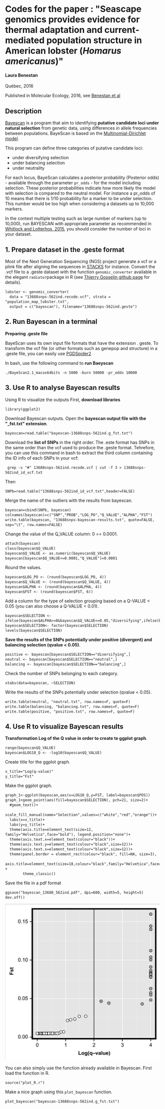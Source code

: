 # Codes for the paper : "Seascape genomics provides evidence for thermal adaptation and current‐mediated population structure in American lobster (*Homarus americanus*)"

#### Laura Benestan

Québec, 2016

Published in Molecular Ecology, 2016, see [Benestan et al](https://onlinelibrary.wiley.com/doi/full/10.1111/mec.13811)

## Description

[Bayescan](http://cmpg.unibe.ch/software/BayeScan/) is a program that aim to identifying **putative candidate loci under natural selection** from genetic data, using differences in allele frequencies between populations. 
BayeScan is based on the [Multinomial-Dirichlet model](https://en.wikipedia.org/wiki/Dirichlet-multinomial_distribution).

This program can define three categories of putative candidate loci:
- under diversifying selection
- under balancing selection
- under neutrality

For each locus, BayeScan calculates a posterior probability (Posterior odds) - available through the parameter `pr_odds` - for the model including selection. These posterior probabilities indicate how more likely the model with selection is compared to the neutral model. For instance a pr_odds of 10 means that there is 1/10 probability for a marker to be under selection.
This number would be too high when considering a datasets up to 10,000 markers.

In the context multiple testing such as large number of markers (up to 10,000), run BAYESCAN with appropriate parameter as recommended in [Whitlock and Lotterhos, 2015](https://www.jstor.org/stable/10.1086/682949?seq=1), you should consider the number of loci in your dataset.

## 1. Prepare dataset in the .geste format

Most of the Next Generation Sequencing (NGS) project generate a vcf or a plink file after aligning the sequences in [STACKS](http://catchenlab.life.illinois.edu/stacks/) for instance. 
Convert the .vcf file to a .geste dataset with the function `genomic_converter` available in the elegant `radiator`package in R (see [Thierry Gosselin github page](https://github.com/thierrygosselin) for details).

```{r}
lobster <- genomic_converter(
  data = "13688snps-562ind.recode.vcf", strata = "population_map_lobster.txt",
  output = c("bayescan"), filename="13688snps-562ind.geste")
```

## 2. Run Bayescan in a terminal

**Preparing .geste file**

BayeScan uses its own input file formats that have the extension . geste.
To transform the vcf file (or other formats such as genepop and structure) in a .geste file, you can easily use [PGDSpider2](http://www.cmpg.unibe.ch/software/PGDSpider/)


In bash, use the following command to **run Baeyscan**
```{r} = "bash"
./BayeScan2.1_macos64bits -n 5000 -burn 50000 -pr_odds 10000
```

## 3. Use R to analyse Bayescan results

Using R to visualize the outputs
First, **download libraries**
```{r}
library(ggplot2) 
```

Download Bayescan outputs.
Open the **bayescan output file with the "_fst.txt" extension**. 
```{r}
bayescan=read.table("bayescan-13688snps-562ind.g_fst.txt") 
```

Download the **list of SNPs** in the right order. The .este format has SNPs in the same order than the vcf used to produce the .geste format. Tehrefore, you can use this command in bash to extract the third column containing the ID info of each SNPs in your vcf:
```{r}
 grep -v "#" 13688snps-562ind.recode.vcf | cut -f 3 > 13688snps-562ind_id_vcf.txt
```

Then 
```{r}
SNPb=read.table("13688snps-562ind_id_vcf.txt",header=FALSE) 
```

Merge the name of the outliers with the results from bayescan. 
```{r}
bayescan=cbind(SNPb, bayescan) 
colnames(bayescan)=c("SNP","PROB","LOG_PO","Q_VALUE","ALPHA","FST") 
write.table(bayescan, "13688snps-bayescan-results.txt", quote=FALSE, sep="\t", row.names=FALSE) 
```

Change the value of the Q_VALUE column: 0 == 0.0001.  
```{r}
attach(bayescan)
class(bayescan$Q_VALUE)  
bayescan$Q_VALUE <- as.numeric(bayescan$Q_VALUE) 
bayescan[bayescan$Q_VALUE<=0.0001,"Q_VALUE"]=0.0001 
```

Round the values.  
```{r}
bayescan$LOG_PO <- (round(bayescan$LOG_PO, 4)) 
bayescan$Q_VALUE <- (round(bayescan$Q_VALUE, 4)) 
bayescan$ALPHA <- (round(bayescan$ALPHA, 4)) 
bayescan$FST <- (round(bayescan$FST, 6))
```

Add a column for the type of selection grouping based on a Q-VALUE < 0.05 (you can also choose a Q-VALUE < 0.01). 
```{r}
bayescan$SELECTION <- ifelse(bayescan$ALPHA>=0&bayescan$Q_VALUE<=0.05,"diversifying",ifelse(bayescan$ALPHA>=0&bayescan$Q_VALUE>0.05,"neutral","balancing")) 
bayescan$SELECTION<- factor(bayescan$SELECTION)
levels(bayescan$SELECTION) 
```

**Save the results of the SNPs potentially under positive (divergent) and balancing selection (qvalue < 0.05)**. 
```{r}
positive <- bayescan[bayescan$SELECTION=="diversifying",] 
neutral <- bayescan[bayescan$SELECTION=="neutral",] 
balancing <- bayescan[bayescan$SELECTION=="balancing",]  
```

Check the number of SNPs belonging to each category. 
```{r}
xtabs(data=bayescan, ~SELECTION) 
```

Write the results of the SNPs potentially under selection (qvalue < 0.05). 
```{r}
write.table(neutral, "neutral.txt", row.names=F, quote=F)  
write.table(balancing, "balancing.txt", row.names=F, quote=F) 
write.table(positive, "positive.txt", row.names=F, quote=F) 
```

## 4. Use R to visualize Bayescan results

**Transformation Log of the Q value in order to create te ggplot graph**. 
```{r}
range(bayescan$Q_VALUE) 
bayescan$LOG10_Q <- -log10(bayescan$Q_VALUE) 
```

Create title for the ggplot graph. 
```{r}
x_title="Log(q-value)" 
y_title="Fst" 
```

Make the ggplot graph. 
```{r}
graph_1<-ggplot(bayescan,aes(x=LOG10_Q,y=FST, label=bayescan$POS)) 
graph_1+geom_point(aes(fill=bayescan$SELECTION), pch=21, size=2)+ 
  #geom_text()+ 
  scale_fill_manual(name="Selection",values=c("white","red","orange"))+ 
  labs(x=x_title)+ 
  labs(y=y_title)+ 
  theme(axis.title=element_text(size=12, family="Helvetica",face="bold"), legend.position="none")+ 
  theme(axis.text.x=element_text(colour="black"))+ 
  theme(axis.text.y=element_text(colour="black",size=12))+ 
  theme(axis.text.x=element_text(colour="black",size=12))+ 
  theme(panel.border = element_rect(colour="black", fill=NA, size=3),  
        axis.title=element_text(size=18,colour="black",family="Helvetica",face="bold")) +
        theme_classic()
```
   
Save the file in a pdf format
```{r}
ggsave("bayescan_13688_562ind.pdf", dpi=600, width=5, height=5) 
dev.off()
```
![Bayescan_Benestan_2016](Bayescan_Benestan_2016.png)


You can also simply use the function already available in Bayescan.
First load the function in R.
```{r}
source("plot_R.r")
```

Make a nice graph using this `plot_bayescan` function.
```{r}
plot_bayescan("bayescan-13688snps-562ind.g_fst.txt")
```
